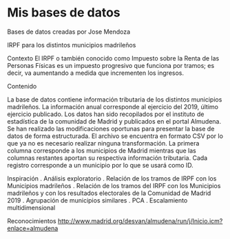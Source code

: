 # Mis bases de datos
Bases de datos creadas por Jose Mendoza

IRPF para los distintos municipios madrileños


Contexto
El IRPF o también conocido como Impuesto sobre la Renta de las Personas Físicas es un impuesto progresivo que funciona por tramos; es decir, va aumentando a medida que incrementen los ingresos.


Contenido

La base de datos contiene información tributaria de los distintos municipios madrileños. La información anual corresponde al ejercicio del 2019, último ejercicio publicado.
Los datos han sido recopilados por el instituto de estadística de la comunidad de Madrid y publicados en el portal Almudena. Se han realizado las modificaciones oportunas para presentar la base de datos de forma estructurada. El archivo se encuentra en formato CSV por lo que ya no es necesario realizar ninguna transformación.
La primera columna corresponde a los municipios de Madrid mientras que las columnas restantes aportan su respectiva información tributaria. Cada registro corresponde a un municipio por lo que se usará como ID. 


Inspiración
. Análisis exploratorio
. Relación de los tramos de IRPF con los Municipios madrileños 
. Relación de los tramos del IRPF con los Municipios madrileños y con los resultados electorales de la Comunidad de Madrid 2019
. Agrupación de municipios similares
. PCA
. Escalamiento multidimensional 


Reconocimientos
http://www.madrid.org/desvan/almudena/run/j/Inicio.icm?enlace=almudena
